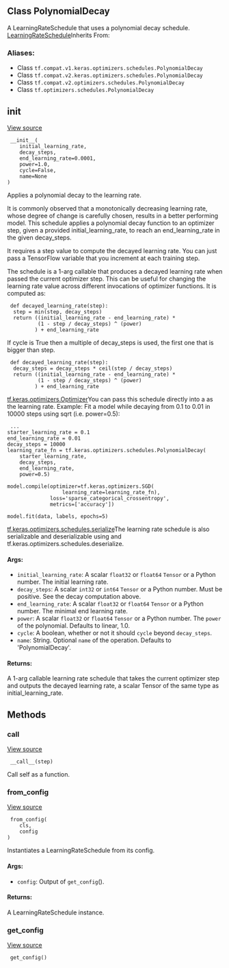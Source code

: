 ## Class PolynomialDecay

A LearningRateSchedule that uses a polynomial decay schedule.
[LearningRateSchedule](https://www.tensorflow.org/api_docs/python/tf/keras/optimizers/schedules/LearningRateSchedule)Inherits From: 

### Aliases:
- Class `tf.compat.v1.keras.optimizers.schedules.PolynomialDecay`
- Class `tf.compat.v2.keras.optimizers.schedules.PolynomialDecay`
- Class `tf.compat.v2.optimizers.schedules.PolynomialDecay`
- Class `tf.optimizers.schedules.PolynomialDecay`
## __init__
[View source](https://github.com/tensorflow/tensorflow/blob/r2.0/tensorflow/python/keras/optimizer_v2/learning_rate_schedule.py#L270-L367)


```
 __init__(
    initial_learning_rate,
    decay_steps,
    end_learning_rate=0.0001,
    power=1.0,
    cycle=False,
    name=None
)
```

Applies a polynomial decay to the learning rate.

It is commonly observed that a monotonically decreasing learning rate, whose degree of change is carefully chosen, results in a better performing model. This schedule applies a polynomial decay function to an optimizer step, given a provided initial_learning_rate, to reach an end_learning_rate in the given decay_steps.

It requires a step value to compute the decayed learning rate. You can just pass a TensorFlow variable that you increment at each training step.

The schedule is a 1-arg callable that produces a decayed learning rate when passed the current optimizer step. This can be useful for changing the learning rate value across different invocations of optimizer functions. It is computed as:

```
 def decayed_learning_rate(step):
  step = min(step, decay_steps)
  return ((initial_learning_rate - end_learning_rate) *
          (1 - step / decay_steps) ^ (power)
         ) + end_learning_rate
```

If cycle is True then a multiple of decay_steps is used, the first one that is bigger than step.

```
 def decayed_learning_rate(step):
  decay_steps = decay_steps * ceil(step / decay_steps)
  return ((initial_learning_rate - end_learning_rate) *
          (1 - step / decay_steps) ^ (power)
         ) + end_learning_rate
```
[tf.keras.optimizers.Optimizer](https://www.tensorflow.org/api_docs/python/tf/keras/optimizers/Optimizer)You can pass this schedule directly into a  as the learning rate. Example: Fit a model while decaying from 0.1 to 0.01 in 10000 steps using sqrt (i.e. power=0.5):


```
 ...
starter_learning_rate = 0.1
end_learning_rate = 0.01
decay_steps = 10000
learning_rate_fn = tf.keras.optimizers.schedules.PolynomialDecay(
    starter_learning_rate,
    decay_steps,
    end_learning_rate,
    power=0.5)

model.compile(optimizer=tf.keras.optimizers.SGD(
                  learning_rate=learning_rate_fn),
              loss='sparse_categorical_crossentropy',
              metrics=['accuracy'])

model.fit(data, labels, epochs=5)
```
[tf.keras.optimizers.schedules.serialize](https://www.tensorflow.org/api_docs/python/tf/keras/optimizers/schedules/serialize)The learning rate schedule is also serializable and deserializable using  and tf.keras.optimizers.schedules.deserialize.

#### Args:
- `initial_learning_rate`: A scalar `float32` or `float64` `Tensor` or a Python number. The initial learning rate.
- `decay_steps`: A scalar `int32` or `int64` `Tensor` or a Python number. Must be positive. See the decay computation above.
- `end_learning_rate`: A scalar `float32` or `float64` `Tensor` or a Python number. The minimal end learning rate.
- `power`: A scalar `float32` or `float64` `Tensor` or a Python number. The `power` of the polynomial. Defaults to linear, 1.0.
- `cycle`: A boolean, whether or not it should `cycle` beyond `decay_steps`.
- `name`: String. Optional `name` of the operation. Defaults to 'PolynomialDecay'.
#### Returns:

A 1-arg callable learning rate schedule that takes the current optimizer step and outputs the decayed learning rate, a scalar Tensor of the same type as initial_learning_rate.
## Methods
### __call__
[View source](https://github.com/tensorflow/tensorflow/blob/r2.0/tensorflow/python/keras/optimizer_v2/learning_rate_schedule.py#L369-L396)


```
 __call__(step)
```

Call self as a function.
### from_config
[View source](https://github.com/tensorflow/tensorflow/blob/r2.0/tensorflow/python/keras/optimizer_v2/learning_rate_schedule.py#L50-L60)


```
 from_config(
    cls,
    config
)
```

Instantiates a LearningRateSchedule from its config.
#### Args:
- `config`: Output of `get_config`().
#### Returns:

A LearningRateSchedule instance.
### get_config
[View source](https://github.com/tensorflow/tensorflow/blob/r2.0/tensorflow/python/keras/optimizer_v2/learning_rate_schedule.py#L398-L406)


```
 get_config()
```
